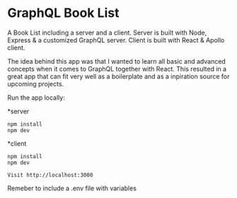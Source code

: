 #  GraphQL Book List

A Book List including a server and a client.
Server is built with Node, Express & a customized GraphQL server.
Client is built with React & Apollo client.

The idea behind this app was that I wanted to learn all basic and advanced concepts when it comes to GraphQL together with React. This resulted in a great app that can fit very well as a boilerplate and as a inpiration source for upcoming projects.




Run the app locally:

\*server

```
npm install
npm dev
```

\*client

```
npm install
npm dev

Visit http://localhost:3000
```

Remeber to include a .env file with variables

